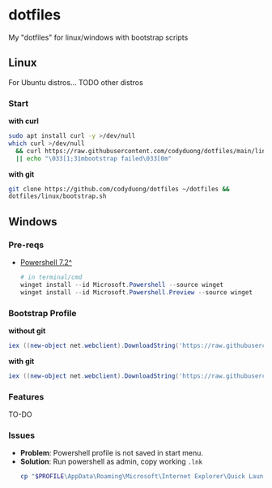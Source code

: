 # dotfiles
My "dotfiles" for linux/windows with bootstrap scripts

## Linux
For Ubuntu distros... TODO other distros

### Start

**with curl**
```bash
sudo apt install curl -y >/dev/null
which curl >/dev/null
  && curl https://raw.githubusercontent.com/codyduong/dotfiles/main/linux/install.sh | bash
  || echo "\033[1;31mbootstrap failed\033[0m"
```
**with git**
```bash
git clone https://github.com/codyduong/dotfiles ~/dotfiles &&
dotfiles/linux/bootstrap.sh
```

## Windows

### Pre-reqs
* [Powershell 7.2^](https://learn.microsoft.com/en-us/powershell/scripting/install/installing-powershell)
  ```powershell
  # in terminal/cmd
  winget install --id Microsoft.Powershell --source winget
  winget install --id Microsoft.Powershell.Preview --source winget
  ```

### Bootstrap Profile
**without git**
```powershell
iex ((new-object net.webclient).DownloadString('https://raw.githubusercontent.com/codyduong/dotfiles/main/windows/setup/remote.ps1'))
```
**with git**
```powershell
iex ((new-object net.webclient).DownloadString('https://raw.githubusercontent.com/codyduong/dotfiles/main/windows/setup/git.ps1'))
```

### Features
TO-DO

### Issues
* **Problem**: Powershell profile is not saved in start menu.
* **Solution**: Run powershell as admin, copy working `.lnk`
  ```powershell
  cp "$PROFILE\AppData\Roaming\Microsoft\Internet Explorer\Quick Launch\User Pinned\TaskBar\PowerShell 7-preview (x64).lnk" "C:\ProgramData\Microsoft\Windows\Start Menu\Programs\PowerShell\" 
  ```

<!-- 
https://superuser.com/questions/1568072/hide-navigation-bar-in-firefox
Hide navigation bar firefox
 -->

<!--- https://superuser.com/a/171129 
Pinned Menu: %AppData%\Microsoft\Internet Explorer\Quick Launch\User Pinned\TaskBar
Start Menu (loc 1): %AppData%\Microsoft\Internet Explorer\Quick Launch\User Pinned\StartMenu
Start Menu (loc 2): C:\ProgramData\Microsoft\Windows\Start Menu\Programs
-->



<!---
## Windows 10
https://github.com/mgth/LittleBigMouse
* [VS Code](https://code.visualstudio.com/#alt-downloads)
* [Git](https://git-scm.com/downloads)
* [GNUPG (Commit Signing)](https://www.gnupg.org/download/)
```sh
# https://docs.github.com/en/github/authenticating-to-github/managing-commit-signature-verification/generating-a-new-gpg-key
gpg --full-generate-key
# Enter for RSA and RSA (default)
# 4096 bits (Github min)
# No expiration (Expire from Github if needed)
gpg --list-secret-keys --keyid-format LONG 
# Copy GPG Key (listed one is an example)
gpg --armor --export 3AA5C34371567BD2 #<-- Give to Github 
git config --global user.signingkey 3AA5C34371567BD2 #<-- Git Bash, tell Git about signing key
```
* [Github Desktop](https://desktop.github.com/) (I should migrate to [GitKraken](https://www.gitkraken.com/git-client), looks better)
* [TDM-GCC (gcc, g++, make)](https://jmeubank.github.io/tdm-gcc/)
* [Python ^3 ](https://www.microsoft.com/en-us/p/python-39/9p7qfqmjrfp7)
  * [thefuck](https://github.com/nvbn/thefuck) =>
    ```sh
    pip install thefuck
    ```
    Add thefuck to ENV Path. Usually at:
    ```C:\Users\duong\AppData\Local\Packages\PythonSoftwareFoundation.Python.3.9_qbz5n2kfra8p0\LocalCache\local-packages\Python39\Scripts```
    Then create $PROFILE for Alias
    ```sh
    if (!(Test-Path -Path $PROFILE)) {New-Item -ItemType File -Path $PROFILE -Force}
    notepad $PROFILE
    ```
    Inside the $PROFILE
    ```notepad
    $env:PYTHONIOENCODING="utf-8"
    iex "$(thefuck --alias)"
    ```
* [Node](https://nodejs.org/en/)
  * [Yarn](https://classic.yarnpkg.com/en/docs/install/#windows-stable) => ```npm install --global yarn```
* [Deno](https://deno.land/) => ```iwr https://deno.land/x/install/install.ps1 -useb | iex```

Utility Software (less important, but if I want it):
* The razer things for razer stuff?
* [QTTabbar](https://github.com/indiff/qttabbar)
* I always forget about this one, *printer drivers!*
* [Dual Monitor Tools](http://dualmonitortool.sourceforge.net/)
* [Artist 12 Drivers](https://www.xp-pen.com/download-68.html)
* [Taskbar X](https://chrisandriessen.nl/taskbarx)
* [ScanTailor](https://github.com/scantailor/scantailor)
* [LibreOffice](https://www.libreoffice.org/)

## Ubuntu
.deb
* [VS Code](https://code.visualstudio.com/#alt-downloads)
* [GitKraken](https://www.gitkraken.com/git-client)

CLI
* [GNUPG (Commit Signing)](https://www.gnupg.org/download/) ```Comes preinstalled, instructions are exact same as above```
* [Git](https://git-scm.com/downloads) OR ```sudo apt install git```
  * policykit1-gnome ```sudo apt install policykit-1-gnome```
  ```sh 
  git clone https://github.com/codyduong/shopping-list/
  sudo cp ./shopping-list/userLinux/.config -r ~
  sudo cp ./shopping-list/userLinux/.Xresources ~
  sudo cp -a ./shopping-list/userLinux/Solarized-Dark-Cyan-3.36/ /usr/share/themes/
  # This is for the triple setup, you may have to manually set this,
  # sudo cp ~/.config/monitors.xml /var/lib/gdm3/.config
  sudo cp ./shopping-list/userLinux/monitors.xml /var/lib/gdm3/.config
  ```
* gcc, g++, make => ```sudo apt install build-essential```
* Python ^3 => ```sudo apt install python3-dev python3-pip python3-setuptools```
  * [thefuck](https://github.com/nvbn/thefuck) => ```sudo pip3 install thefuck```
  * ```sudo apt install pipenv```
* [Node](https://nodejs.org/en/) ```sudo apt install nodejs```
  * npm ```sudo apt-get install npm``` 
  ```sh
  sudo npm install -g n
  sudo n stable #or version number, or latest
  ```
  * [Yarn](https://classic.yarnpkg.com/en/docs/install#debian-stable) ```sudo npm install --global yarn```
* [Deno](https://deno.land/#installation) ```curl -fsSL https://deno.land/x/install/install.sh | sh```
* [i3](https://i3wm.org/) ```sudo apt install i3```

All as one
```sh
sudo apt install git -y
sudo apt install curl -y

git clone https://github.com/codyduong/shopping-list/ &&
sudo cp ./shopping-list/userLinux/.config -r ~ &&
sudo cp ./shopping-list/userLinux/.Xresources ~ &&
sudo cp -a ./shopping-list/userLinux/Solarized-Dark-Cyan-3.36/ /usr/share/themes/ &&
sudo cp ./shopping-list/userLinux/monitors.xml /var/lib/gdm3/.config

# python and fuck
sudo apt install build-essential -y
sudo apt install python3-dev python3-pip python3-setuptools -y &&
sudo pip3 install thefuck &&
fuck &&
fuck &&

# python package managers
sudo apt install pipenv -y &&
curl -sSL https://raw.githubusercontent.com/python-poetry/poetry/master/get-poetry.py | python3 &&
source $HOME/.poetry/env

# node, npm, yarn, and deno
sudo apt install nodejs -y &&
sudo apt-get install npm -y &&
sudo npm install --global yarn -y &&
sudo npm install -g n &&
sudo n latest
curl -fsSL https://deno.land/x/install/install.sh | sh

# i3
sudo apt install i3 -y

# vs-code
sudo apt-get install wget gpg -y &&
wget -qO- https://packages.microsoft.com/keys/microsoft.asc | gpg --dearmor > packages.microsoft.gpg &&
sudo install -D -o root -g root -m 644 packages.microsoft.gpg /etc/apt/keyrings/packages.microsoft.gpg &&
sudo sh -c 'echo "deb [arch=amd64,arm64,armhf signed-by=/etc/apt/keyrings/packages.microsoft.gpg] https://packages.microsoft.com/repos/code stable main" > /etc/apt/sources.list.d/vscode.list' &&
rm -f packages.microsoft.gpg &&
sudo apt install apt-transport-https -y &&
sudo apt update &&
sudo apt install code -y # or code-insiders

# oh-my-zsh
sudo apt install zsh -y &&
sh -c "$(curl -fsSL https://raw.github.com/ohmyzsh/ohmyzsh/master/tools/install.sh)"

# oh-my-zsh leaves terminal, TODO patch
# append to .zshrc to agnoster
sudo apt-get install fonts-powerline

```

Utility Software (less important, but if I want it):
* [Polychromatic](https://polychromatic.app/)
* [Artist 12 Drivers](https://www.xp-pen.com/download-68.html)
-->
